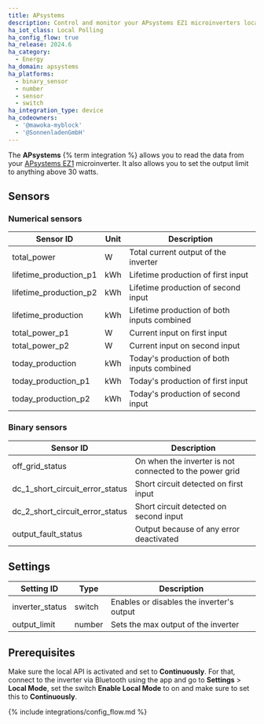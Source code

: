 ```yaml
---
title: APsystems
description: Control and monitor your APsystems EZ1 microinverters locally without the cloud
ha_iot_class: Local Polling
ha_config_flow: true
ha_release: 2024.6
ha_category:
  - Energy
ha_domain: apsystems
ha_platforms:
  - binary_sensor
  - number
  - sensor
  - switch
ha_integration_type: device
ha_codeowners:
  - '@mawoka-myblock'
  - '@SonnenladenGmbH'
---
```


The **APsystems** {% term integration %} allows you to read the data from your [APsystems EZ1](https://emea.apsystems.com/diy/ez1/) microinverter. It also allows you to set the output limit to anything above 30 watts.

## Sensors

### Numerical sensors

| Sensor ID | Unit | Description
|---|---| ---|
| total_power | W | Total current output of the inverter
| lifetime_production_p1 | kWh | Lifetime production of first input
| lifetime_production_p2 | kWh | Lifetime production of second input
| lifetime_production | kWh | Lifetime production of both inputs combined
| total_power_p1 | W | Current input on first input
| total_power_p2 | W | Current input on second input
| today_production | kWh | Today's production of both inputs combined
| today_production_p1 | kWh | Today's production of first input
| today_production_p2 | kWh | Today's production of second input

### Binary sensors

| Sensor ID  | Description
|---|---|
| off_grid_status | On when the inverter is not connected to the power grid
| dc_1_short_circuit_error_status | Short circuit detected on first input
| dc_2_short_circuit_error_status | Short circuit detected on second input
| output_fault_status | Output because of any error deactivated

## Settings

| Setting ID | Type | Description
|---|---|---|
| inverter_status | switch | Enables or disables the inverter's output
| output_limit | number | Sets the max output of the inverter




## Prerequisites

Make sure the local API is activated and set to **Continuously**. For that, connect to the inverter via Bluetooth using the app and go to **Settings** > **Local Mode**, set the switch **Enable Local Mode** to on and make sure to set this to **Continuously**.

{% include integrations/config_flow.md %}
